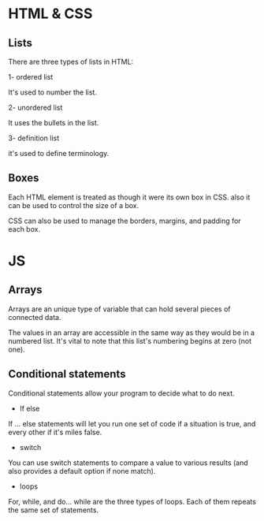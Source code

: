 # HTML & CSS

## Lists

There are three types of lists in HTML:

1- ordered list

It's used to number the list.

2- unordered list

It uses the bullets in the list.

3- definition list

it's used to define terminology.

## Boxes

Each HTML element is treated as though it were its own box in CSS. also it can be used to control the size of a box.

CSS can also be used to manage the borders, margins, and padding for each box.

# JS

## Arrays

Arrays are an unique type of variable that can hold several pieces of connected data.

The values in an array are accessible in the same way as they would be in a numbered list. It's vital to note that this list's numbering begins at zero (not one).

## Conditional statements

Conditional statements allow your program to decide what to do next.

* If else

If ... else statements will let you run one set of code if a situation is true, and every other if it's miles false.

* switch

You can use switch statements to compare a value to various results (and also provides a default option if none match).

* loops

For, while, and do... while are the three types of loops. Each of them repeats the same set of statements.
